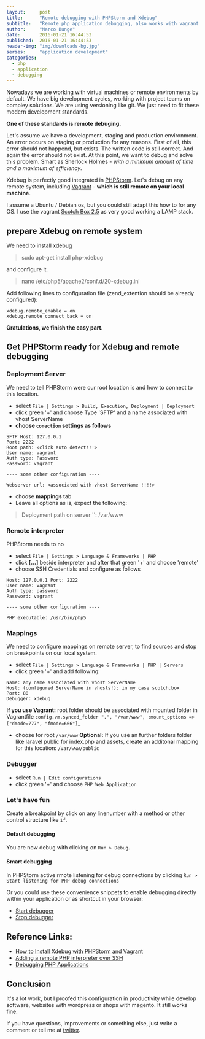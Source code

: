 ```yaml
---
layout:     post
title:      "Remote debugging with PHPStorm and Xdebug"
subtitle:   "Remote php application debugging, also works with vagrant!"
author:     "Marco Bunge"
date:       2016-01-21 16:44:53
published:  2016-01-21 16:44:53
header-img: "img/downloads-bg.jpg"
series:     "application development"
categories:
  - php
  - application
  - debugging
---
```


Nowadays we are working with virtual machines or remote environments by default. We have big development cycles, 
working with project teams on compley solutions. We are using versioning like git. We just need to fit these modern development 
standards. 

__One of these standards is remote debuging.__

Let's assume we have a development, staging and production environment. An error occurs on staging or production for any reasons. 
First of all, this error should not happend, but exists. The written code is still correct. And again the error should not exist. 
At this point, we want to debug and solve this problem. Smart as Sherlock Holmes - _with a minimum amount of time and a maximum of efficiency_.

Xdebug is perfectly good integrated in <a href="https://www.jetbrains.com/phpstorm/" target="_blank">PHPStorm</a>. Let's debug on any remote system, 
including <a href="https://www.vagrantup.com/" target="_blank">Vagrant</a> - __which is still remote on your local machine__.

I assume a Ubuntu / Debian os, but you could still adapt this how to for any OS. I use the vagrant <a href="https://box.scotch.io/">Scotch Box 2.5</a> as very good working a LAMP stack.

## prepare Xdebug on remote system

We need to install xdebug

> sudo apt-get install php-xdebug

and configure it. 

> nano /etc/php5/apache2/conf.d/20-xdebug.ini

Add following lines to configuration file (zend_extention should be already configured):

```
xdebug.remote_enable = on
xdebug.remote_connect_back = on
```

__Gratulations, we finish the easy part.__

## Get PHPStorm ready for Xdebug and remote debugging

### Deployment Server

We need to tell PHPStorm were our root location is and how to connect to this location.

- select ```File | Settings > Build, Execution, Deployment | Deployment```
- click green '+' and choose Type 'SFTP' and a name associated with vhost ServerName 
- __choose ```conection``` settings as follows__

```
SFTP Host: 127.0.0.1
Port: 2222
Root path: <click auto detect!!!>
User name: vagrant
Auth type: Password
Password: vagrant

---- some other configuration ----

Webserver url: <associated with vhost ServerName !!!!>
```

- choose __mappings__ tab
- Leave all options as is, expect the following:
> Deployment path on server '<given servername>': /var/www

### Remote interpreter

PHPStorm needs to no 

- select ```File | Settings > Language & Frameworks | PHP```
- click __[...]__ beside interpreter and after that green '+' and choose 'remote'
- choose SSH Credentials and configure as follows

```
Host: 127.0.0.1 Port: 2222
User name: vagrant
Auth type: password
Password: vagrant

---- some other configuration ----

PHP executable: /usr/bin/php5
```

### Mappings

We need to configure mappings on remote server, to find sources and stop on breakpoints on our local system.

- select ```File | Settings > Language & Frameworks | PHP | Servers```
- click green '+' and add following:

```
Name: any name associated with vhost ServerName 
Host: (configured ServerName in vhosts!): in my case scotch.box
Port: 80
Debugger: xdebug
```

__If you use Vagrant:__ root folder should be associated with mounted folder in Vagrantfile ```config.vm.synced_folder ".", "/var/www", :mount_options => ["dmode=777", "fmode=666"]```_

- choose for root ```/var/www```
__Optional:__ If you use an further folders folder like laravel public for index.php and assets, create an additonal mapping for this location: ```/var/www/public```

### Debugger

- select ```Run | Edit configurations```
- click green '+' and choose ```PHP Web Application```

### Let's have fun

Create a breakpoint by click on any linenumber with a method or other control structure like `ìf`.

#### Default debugging

You are now debug with clicking on ```Run > Debug```.

#### Smart debugging

In PHPStorm active rmote listening for debug connections by clicking ```Run > Start listening for PHP debug connections```

Or you could use these convenience snippets to enable debugging directly within your application or as shortcut in your browser:

- <a href="javascript:(/** @version 0.5.2 */function() {document.cookie='XDEBUG_SESSION='+'PHPSTORM'+';path=/;';})()">Start debugger</a>
- <a href="javascript:(/** @version 0.5.2 */function() {document.cookie='XDEBUG_SESSION='+''+';expires=Mon, 05 Jul 2000 00:00:00 GMT;path=/;';})()">Stop debugger</a>

## Reference Links:

 - <a href="http://www.sitepoint.com/install-xdebug-phpstorm-vagrant/" target="_blank">How to Install Xdebug with PHPStorm and Vagrant</a>
 - <a href="https://confluence.jetbrains.com/display/PhpStorm/Working+with+Remote+PHP+Interpreters+in+PhpStorm" target="_blank">Adding a remote PHP interpreter over SSH</a>
 - <a href="https://www.jetbrains.com/phpstorm/help/debugging-php-applications.html" target="_blank">Debugging PHP Applications</a>
 
## Conclusion

It's a lot work, but I proofed this configuration in productivity while develop software, websites with wordpress or shops with magento. It still works fine.

If you have questions, improvements or something else, just write a comment or tell me at <a href="https://twiiter.com/makk_eightbit" target="_blank">twitter</a>.
